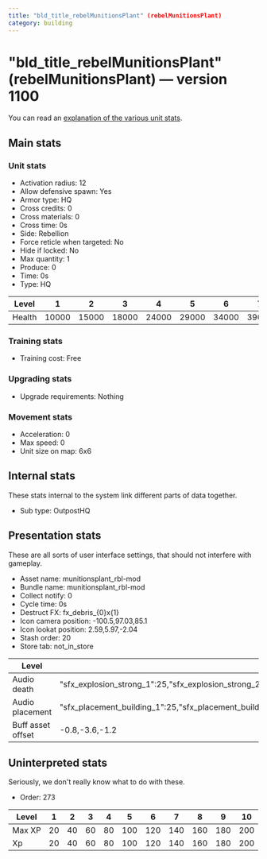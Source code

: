 ```yaml
---
title: "bld_title_rebelMunitionsPlant" (rebelMunitionsPlant)
category: building
---
```


# "bld_title_rebelMunitionsPlant" (rebelMunitionsPlant) — version 1100

You can read an [explanation  of the various unit stats](unitexplained.md).

## Main stats

### Unit stats

  * Activation radius: 12
  * Allow defensive spawn: Yes
  * Armor type: HQ
  * Cross credits: 0
  * Cross materials: 0
  * Cross time: 0s
  * Side: Rebellion
  * Force reticle when targeted: No
  * Hide if locked: No
  * Max quantity: 1
  * Produce: 0
  * Time: 0s
  * Type: HQ

|Level |1    |2    |3    |4    |5    |6    |7    |8    |9    |10   |
|------|-----|-----|-----|-----|-----|-----|-----|-----|-----|-----|
|Health|10000|15000|18000|24000|29000|34000|39000|44000|49000|54000|


### Training stats

  * Training cost: Free

### Upgrading stats

  * Upgrade requirements: Nothing

### Movement stats

  * Acceleration: 0
  * Max speed: 0
  * Unit size on map: 6x6

## Internal stats

These stats internal to the system link different parts of data together.

  * Sub type: OutpostHQ

## Presentation stats

These are all sorts of user interface settings, that should not interfere with gameplay.

  * Asset name: munitionsplant_rbl-mod
  * Bundle name: munitionsplant_rbl-mod
  * Collect notify: 0
  * Cycle time: 0s
  * Destruct FX: fx_debris_{0}x{1}
  * Icon camera position: -100.5,97.03,85.1
  * Icon lookat position: 2.59,5.97,-2.04
  * Stash order: 20
  * Store tab: not_in_store

|Level            |1                                                                                                                       |2                                                                                                                       |3                                                                                                                       |4                                                                                                                       |5                                                                                                                       |6                                                                                                                       |7                                                                                                                       |8                                                                                                                       |9                                                                                                                       |10                                                                                                                      |
|-----------------|------------------------------------------------------------------------------------------------------------------------|------------------------------------------------------------------------------------------------------------------------|------------------------------------------------------------------------------------------------------------------------|------------------------------------------------------------------------------------------------------------------------|------------------------------------------------------------------------------------------------------------------------|------------------------------------------------------------------------------------------------------------------------|------------------------------------------------------------------------------------------------------------------------|------------------------------------------------------------------------------------------------------------------------|------------------------------------------------------------------------------------------------------------------------|------------------------------------------------------------------------------------------------------------------------|
|Audio death      |"sfx_explosion_strong_1":25,"sfx_explosion_strong_2":25,"sfx_explosion_strong_3":25,"sfx_explosion_strong_4":185        |"sfx_explosion_strong_1":25,"sfx_explosion_strong_2":25,"sfx_explosion_strong_3":25,"sfx_explosion_strong_4":186        |"sfx_explosion_strong_1":25,"sfx_explosion_strong_2":25,"sfx_explosion_strong_3":25,"sfx_explosion_strong_4":187        |"sfx_explosion_strong_1":25,"sfx_explosion_strong_2":25,"sfx_explosion_strong_3":25,"sfx_explosion_strong_4":188        |"sfx_explosion_strong_1":25,"sfx_explosion_strong_2":25,"sfx_explosion_strong_3":25,"sfx_explosion_strong_4":189        |"sfx_explosion_strong_1":25,"sfx_explosion_strong_2":25,"sfx_explosion_strong_3":25,"sfx_explosion_strong_4":190        |"sfx_explosion_strong_1":25,"sfx_explosion_strong_2":25,"sfx_explosion_strong_3":25,"sfx_explosion_strong_4":191        |"sfx_explosion_strong_1":25,"sfx_explosion_strong_2":25,"sfx_explosion_strong_3":25,"sfx_explosion_strong_4":192        |"sfx_explosion_strong_1":25,"sfx_explosion_strong_2":25,"sfx_explosion_strong_3":25,"sfx_explosion_strong_4":193        |"sfx_explosion_strong_1":25,"sfx_explosion_strong_2":25,"sfx_explosion_strong_3":25,"sfx_explosion_strong_4":194        |
|Audio placement  |"sfx_placement_building_1":25,"sfx_placement_building_2":25,"sfx_placement_building_3":25,"sfx_placement_building_4":185|"sfx_placement_building_1":25,"sfx_placement_building_2":25,"sfx_placement_building_3":25,"sfx_placement_building_4":186|"sfx_placement_building_1":25,"sfx_placement_building_2":25,"sfx_placement_building_3":25,"sfx_placement_building_4":187|"sfx_placement_building_1":25,"sfx_placement_building_2":25,"sfx_placement_building_3":25,"sfx_placement_building_4":188|"sfx_placement_building_1":25,"sfx_placement_building_2":25,"sfx_placement_building_3":25,"sfx_placement_building_4":189|"sfx_placement_building_1":25,"sfx_placement_building_2":25,"sfx_placement_building_3":25,"sfx_placement_building_4":190|"sfx_placement_building_1":25,"sfx_placement_building_2":25,"sfx_placement_building_3":25,"sfx_placement_building_4":191|"sfx_placement_building_1":25,"sfx_placement_building_2":25,"sfx_placement_building_3":25,"sfx_placement_building_4":192|"sfx_placement_building_1":25,"sfx_placement_building_2":25,"sfx_placement_building_3":25,"sfx_placement_building_4":193|"sfx_placement_building_1":25,"sfx_placement_building_2":25,"sfx_placement_building_3":25,"sfx_placement_building_4":194|
|Buff asset offset|-0.8,-3.6,-1.2                                                                                                          |-0.8,-3.6,-1.2                                                                                                          |-0.8,-3.6,-1.2                                                                                                          |-1,-3.6,-1.6                                                                                                            |-1.6,-2.4,-1.6                                                                                                          |-1.6,-2.4,-1.6                                                                                                          |-2,-2.2,-2                                                                                                              |-2.6,-1.8,-2.6                                                                                                          |-2.6,-1.8,-2.6                                                                                                          |-2.6,-1.8,-2.6                                                                                                          |


## Uninterpreted stats

Seriously, we don't really know what to do with these.

  * Order: 273

|Level |1 |2 |3 |4 |5  |6  |7  |8  |9  |10 |
|------|--|--|--|--|---|---|---|---|---|---|
|Max XP|20|40|60|80|100|120|140|160|180|200|
|Xp    |20|40|60|80|100|120|140|160|180|200|


